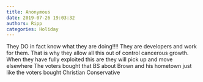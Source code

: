 ```yaml
---
title: Anonymous
date: 2019-07-26 19:03:32
authors: Ripp
categories: Holiday
---
```


 They DO in fact know what they are doing!!!!   They are developers and work for them.  That is why they allow all this out of control cancerous growth.  When they have fully exploited this are they will pick up and move elsewhere
The voters bought that BS about Brown and his hometown just like the voters bought Christian Conservative